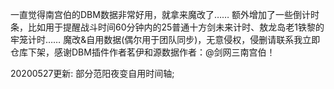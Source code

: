 一直觉得南宫伯的DBM数据非常好用，就拿来魔改了…… 
额外增加了一些倒计时条，比如用于提醒战斗时间60分钟内的25普通十方剑未来计时、敖龙岛老1铁黎的牢笼计时…… 
魔改&自用数据(偶尔用于团队同步)，无意侵权，侵删请联系我立即仓库下架，感谢DBM插件作者茗伊和源数据作者：@剑网三南宫伯！

20200527更新:
部分范阳夜变自用时间轴;
